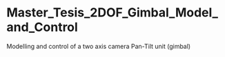 # Master_Tesis_2DOF_Gimbal_Model_and_Control
Modelling and control of a two axis camera Pan-Tilt unit (gimbal)
